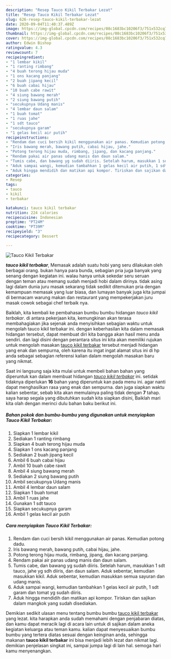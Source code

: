```yaml
---
description: "Resep Tauco Kikil Terbakar Lezat"
title: "Resep Tauco Kikil Terbakar Lezat"
slug: 626-resep-tauco-kikil-terbakar-lezat
date: 2020-09-04T11:40:37.489Z
image: https://img-global.cpcdn.com/recipes/08c1683bc10206f3/751x532cq70/tauco-kikil-terbakar-foto-resep-utama.jpg
thumbnail: https://img-global.cpcdn.com/recipes/08c1683bc10206f3/751x532cq70/tauco-kikil-terbakar-foto-resep-utama.jpg
cover: https://img-global.cpcdn.com/recipes/08c1683bc10206f3/751x532cq70/tauco-kikil-terbakar-foto-resep-utama.jpg
author: Edwin Bishop
ratingvalue: 4.3
reviewcount: 7
recipeingredient:
- "1 lembar kikil"
- "1 ranting rimbang"
- "4 buah terong hijau muda"
- "1 ons kacang panjang"
- "2 buah jipang kecil"
- "6 buah cabai hijau"
- "10 buah cabe rawit"
- "4 siung bawang merah"
- "2 siung bawang putih"
- "secukupnya Udang manis"
- "4 lembar daun salam"
- "1 buah tomat"
- "1 ruas jahe"
- "1 sdt tauco"
- "secukupnya garam"
- "1 gelas kecil air putih"
recipeinstructions:
- "Rendam dan cuci bersih kikil menggunakan air panas. Kemudian potong dadu."
- "Iris bawang merah, bawang putih, cabai hijau, jahe."
- "Potong terong hijau muda, rimbang, jipang, dan kacang panjang."
- "Rendam pakai air panas udang manis dan daun salam."
- "Tumis cabe, dan bawang yg sudah diiris. Setelah harum, masukkan 1 sdt tauco, jahe yg sdh diiris, dan daun salam. Aduk sebentar, kemudian masukkan kikil. Aduk sebentar, kemudian masukkan semua sayuran dan udang manis."
- "Aduk sampai wangi, kemudian tambahkan 1 gelas kecil air putih, 1 sdt garam dan tomat yg sudah diiris."
- "Aduk hingga mendidih dan matikan api kompor. Tiriskan dan sajikan dalam mangkok yang sudah disediakan."
categories:
- Resep
tags:
- tauco
- kikil
- terbakar

katakunci: tauco kikil terbakar 
nutrition: 224 calories
recipecuisine: Indonesian
preptime: "PT24M"
cooktime: "PT39M"
recipeyield: "3"
recipecategory: Dessert

---
```



![Tauco Kikil Terbakar](https://img-global.cpcdn.com/recipes/08c1683bc10206f3/751x532cq70/tauco-kikil-terbakar-foto-resep-utama.jpg)

<b><i>tauco kikil terbakar</i></b>, Memasak adalah suatu hobi yang seru dilakukan oleh berbagai orang. bukan hanya para bunda, sebagian pria juga banyak yang senang dengan kegiatan ini. walau hanya untuk sekedar seru seruan dengan teman atau memang sudah menjadi hobi dalam dirinya. tidak asing lagi dalam dunia juru masak sekarang tidak sedikit ditemukan pria dengan kemampuan memasak yang luar biasa, dan lumayan banyak juga kita jumpai di bermacam warung makan dan restaurant yang mempekerjakan juru masak cowok sebagai chef terbaik nya.



Baiklah, kita kembali ke pembahasan bumbu bumbu hidangan <i>tauco kikil terbakar</i>. di antara pekerjaan kita, kemungkinan akan terasa membahagiakan jika sejenak anda menyisihkan sebagian waktu untuk mengolah tauco kikil terbakar ini. dengan keberhasilan kita dalam memasak hidangan tersebut, dapat membuat diri kita bangga akan hasil menu anda sendiri. dan lagi disini dengan perantara situs ini kita akan memiliki rujukan untuk mengolah masakan <u>tauco kikil terbakar</u> tersebut menjadi hidangan yang enak dan sempurna, oleh karena itu ingat ingat alamat situs ini di hp anda sebagai sebagian referensi kalian dalam mengolah masakan baru yang nikmat.


Saat ini langsung saja kita mulai untuk membeli bahan bahan yang diperuntuk kan dalam membuat hidangan <u><i>tauco kikil terbakar</i></u> ini. setidak tidaknya diperlukan <b>16</b> bahan yang diperuntuk kan pada menu ini. agar nanti dapat menghasilkan rasa yang enak dan sempurna. dan juga siapkan waktu kalian sebentar, sebab kita akan memulainya paling tidak dengan <b>7</b> tahap. saya harap segala yang dibutuhkan sudah kita siapkan disini, Baiklah mari kita olah dengan merinci dulu bahan baku berikut ini.

<!--inarticleads1-->

##### Bahan pokok dan bumbu-bumbu yang digunakan untuk menyiapkan Tauco Kikil Terbakar:

1. Siapkan 1 lembar kikil
1. Sediakan 1 ranting rimbang
1. Siapkan 4 buah terong hijau muda
1. Siapkan 1 ons kacang panjang
1. Sediakan 2 buah jipang kecil
1. Ambil 6 buah cabai hijau
1. Ambil 10 buah cabe rawit
1. Ambil 4 siung bawang merah
1. Sediakan 2 siung bawang putih
1. Ambil secukupnya Udang manis
1. Ambil 4 lembar daun salam
1. Siapkan 1 buah tomat
1. Ambil 1 ruas jahe
1. Gunakan 1 sdt tauco
1. Siapkan secukupnya garam
1. Ambil 1 gelas kecil air putih




<!--inarticleads2-->

##### Cara menyiapkan Tauco Kikil Terbakar:

1. Rendam dan cuci bersih kikil menggunakan air panas. Kemudian potong dadu.
1. Iris bawang merah, bawang putih, cabai hijau, jahe.
1. Potong terong hijau muda, rimbang, jipang, dan kacang panjang.
1. Rendam pakai air panas udang manis dan daun salam.
1. Tumis cabe, dan bawang yg sudah diiris. Setelah harum, masukkan 1 sdt tauco, jahe yg sdh diiris, dan daun salam. Aduk sebentar, kemudian masukkan kikil. Aduk sebentar, kemudian masukkan semua sayuran dan udang manis.
1. Aduk sampai wangi, kemudian tambahkan 1 gelas kecil air putih, 1 sdt garam dan tomat yg sudah diiris.
1. Aduk hingga mendidih dan matikan api kompor. Tiriskan dan sajikan dalam mangkok yang sudah disediakan.




Demikian sedikit ulasan menu tentang bumbu bumbu <u>tauco kikil terbakar</u> yang lezat. kita harapkan anda sudah memahami dengan penjabaran diatas, dan kamu dapat meracik lagi di acara lain untuk di sajikan dalam aneka kegiatan keluarga atau teman kamu. kalian dapat menyesuaikan bumbu bumbu yang tertera diatas sesuai dengan keinginan anda, sehingga makanan <b>tauco kikil terbakar</b> ini bisa menjadi lebih lezat dan nikmat lagi. demikian penjelasan singkat ini, sampai jumpa lagi di lain hal. semoga hari kamu menyenangkan.

